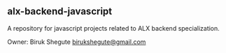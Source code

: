 ## alx-backend-javascript

A repository for javascript projects related to ALX backend specialization.

Owner: Biruk Shegute <birukshegute@gmail.com>